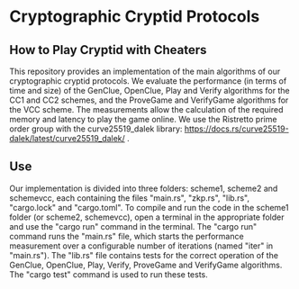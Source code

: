 # Cryptographic Cryptid Protocols
## How to Play Cryptid with Cheaters
This repository provides an implementation of the main algorithms of our cryptographic cryptid protocols.
We evaluate the performance (in terms of time and size) of the GenClue, OpenClue, Play and Verify algorithms for the CC1 and CC2 schemes, and the ProveGame and VerifyGame algorithms for the VCC scheme. The measurements allow the calculation of the required memory and latency to play the game online.
We use the Ristretto prime order group with the curve25519_dalek library: https://docs.rs/curve25519-dalek/latest/curve25519_dalek/ .

## Use
Our implementation is divided into three folders: scheme1, scheme2 and schemevcc, each containing the files "main.rs", "zkp.rs", "lib.rs", "cargo.lock" and "cargo.toml".
To compile and run the code in the scheme1 folder (or scheme2, schemevcc), open a terminal in the appropriate folder and use the "cargo run" command in the terminal.
The "cargo run" command runs the "main.rs" file, which starts the performance measurement over a configurable number of iterations (named "iter" in "main.rs").
The "lib.rs" file contains tests for the correct operation of the GenClue, OpenClue, Play, Verify, ProveGame and VerifyGame algorithms. The "cargo test" command is used to run these tests.

